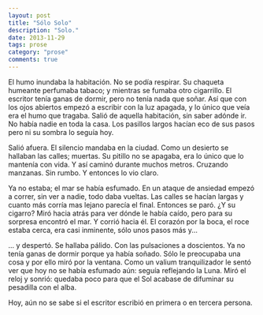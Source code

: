 ```yaml
---
layout: post
title: "Sólo Solo"
description: "Solo."
date: 2013-11-29
tags: prose
category: "prose"
comments: true
---
```


El humo inundaba la habitación. No se podía respirar. Su chaqueta humeante perfumaba tabaco; y mientras se fumaba otro cigarrillo. El escritor tenía ganas de dormir, pero no tenía nada que soñar. Así que con los ojos abiertos empezó a escribir con la luz apagada, y lo único que veía era el humo que tragaba.
Salió de aquella habitación, sin saber adónde ir. No había nadie en toda la casa. Los pasillos largos hacían eco de sus pasos pero ni su sombra lo seguía hoy.

Salió afuera. El silencio mandaba en la ciudad. Como un desierto se hallaban las calles; muertas. Su pitillo no se apagaba, era lo único que lo mantenía con vida. Y así caminó durante muchos metros. Cruzando manzanas. Sin rumbo. Y entonces lo vio claro.

Ya no estaba; el mar se había esfumado. En un ataque de ansiedad empezó a correr, sin ver a nadie, todo daba vueltas. Las calles se hacían largas y cuanto más corría mas lejano parecía el final. Entonces se paró. ¿Y su cigarro? Miró hacia atrás para ver dónde le había caído, pero para su sorpresa encontró el mar. Y corrió hacia él. El corazón por la boca, el roce estaba cerca, era casi inminente, sólo unos pasos más y...

... y despertó. Se hallaba pálido. Con las pulsaciones a doscientos. Ya no tenía ganas de dormir porque ya había soñado. Sólo le preocupaba una cosa y por ello miró por la ventana. Como un valium tranquilizador le sentó ver que hoy no se había esfumado aún: seguía reflejando la Luna. Miró el reloj y sonrió: quedaba poco para que el Sol acabase de difuminar su pesadilla con el alba.

Hoy, aún no se sabe si el escritor escribió en primera o en tercera persona.
